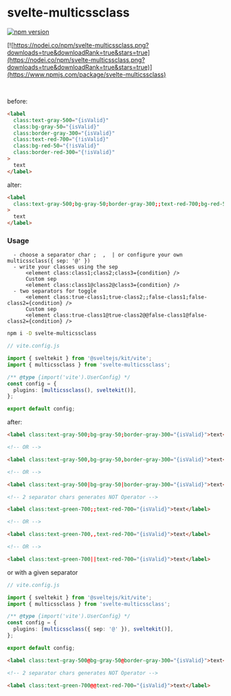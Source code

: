 # svelte-multicssclass

[![npm version](https://badge.fury.io/js/svelte-multicssclass.svg)](https://badge.fury.io/js/svelte-multicssclass)

[![https://nodei.co/npm/svelte-multicssclass.png?downloads=true&downloadRank=true&stars=true](https://nodei.co/npm/svelte-multicssclass.png?downloads=true&downloadRank=true&stars=true)](https://www.npmjs.com/package/svelte-multicssclass)

&nbsp;

before:

```html
<label
  class:text-gray-500="{isValid}"
  class:bg-gray-50="{isValid}"
  class:border-gray-300="{isValid}"
  class:text-red-700="{!isValid}"
  class:bg-red-50="{!isValid}"
  class:border-red-300="{!isValid}"
>
  text
</label>
```

alter:

```html
<label
  class:text-gray-500;bg-gray-50;border-gray-300;;text-red-700;bg-red-50;border-red-300="{isValid}"
>
  text
</label>
```

### Usage

```
  - choose a separator char ;  ,  | or configure your own multicssclass({ sep: '@' })
  - write your classes using the sep 
      <element class:class1;class2;class3={condition} />
      Custom sep
      <element class:class1@class2@class3={condition} />
  - two separators for toggle 
      <element class:true-class1;true-class2;;false-class1;false-class2={condition} />
      Custom sep 
      <element class:true-class1@true-class2@@false-class1@false-class2={condition} />
```

```sh
npm i -D svelte-multicssclass
```

```ts
// vite.config.js

import { sveltekit } from '@sveltejs/kit/vite';
import { multicssclass } from 'svelte-multicssclass';

/** @type {import('vite').UserConfig} */
const config = {
  plugins: [multicssclass(), sveltekit()],
};

export default config;
```

after:

```html
<label class:text-gray-500;bg-gray-50;border-gray-300="{isValid}">text</label>

<!-- OR -->

<label class:text-gray-500,bg-gray-50,border-gray-300="{isValid}">text</label>

<!-- OR -->

<label class:text-gray-500|bg-gray-50|border-gray-300="{isValid}">text</label>

<!-- 2 separator chars generates NOT Operator -->

<label class:text-green-700;;text-red-700="{isValid}">text</label>

<!-- OR -->

<label class:text-green-700,,text-red-700="{isValid}">text</label>

<!-- OR -->

<label class:text-green-700||text-red-700="{isValid}">text</label>
```

or with a given separator

```ts
// vite.config.js

import { sveltekit } from '@sveltejs/kit/vite';
import { multicssclass } from 'svelte-multicssclass';

/** @type {import('vite').UserConfig} */
const config = {
  plugins: [multicssclass({ sep: '@' }), sveltekit()],
};

export default config;
```

```html
<label class:text-gray-500@bg-gray-50@border-gray-300="{isValid}">text</label>

<!-- 2 separator chars generates NOT Operator -->

<label class:text-green-700@@text-red-700="{isValid}">text</label>
```
